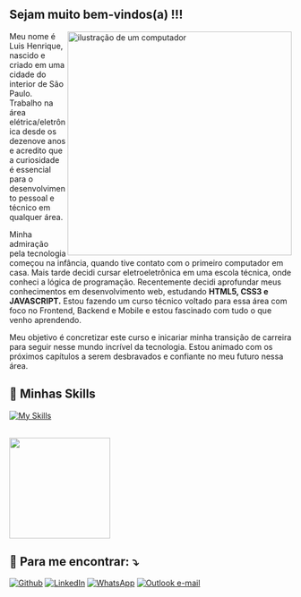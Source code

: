 ## Sejam muito bem-vindos(a) !!!
</hr>

<img src="https://raw.githubusercontent.com/MicaelliMedeiros/micaellimedeiros/master/image/computer-illustration.png" alt="ilustração de um computador" min-width="400px" max-width="400px" width="400px" align="right">

<p align="left">
  Meu nome é Luis Henrique, nascido e criado em uma cidade do interior de São Paulo. Trabalho na área elétrica/eletrônica desde os dezenove anos e acredito que a curiosidade é essencial para o desenvolvimento pessoal e técnico em qualquer área.

Minha admiração pela tecnologia começou na infância, quando tive contato com o primeiro computador em casa. Mais tarde decidi cursar eletroeletrônica em uma escola técnica, onde conheci a lógica de programação. Recentemente decidi aprofundar meus conhecimentos em desenvolvimento web, estudando <b>HTML5, CSS3 e JAVASCRIPT.</b> Estou fazendo um curso técnico voltado para essa área com foco no Frontend, Backend e Mobile e estou fascinado com tudo o que venho aprendendo.

Meu objetivo é concretizar este curso e inicariar minha transição de carreira para seguir nesse mundo incrível da tecnologia. Estou animado com os próximos capítulos a serem desbravados e confiante no meu futuro nessa área.
</p>


## 💼 Minhas Skills
</hr>

<p align="left">

  [![My Skills](https://skillicons.dev/icons?i=html,css,js,bootstrap,react,php,mysql)](https://skillicons.dev)
  
</p>

<br/>
<a href="https://github.com/luis-h-souza" title="Perfil do Luis">
  <img height="180em" src="https://github-readme-stats.vercel.app/api?username=luis-h-souza&theme=tokyonight&show_icons=true" />
</a>

## 💌 Para me encontrar: ⤵️
</hr>

<p align="left">
  <a href="https://github.com/luis-h-souza" _blank title="luis-h-souza">
  <img src="https://img.shields.io/badge/GitHub-100000?style=for-the-badge&logo=github&logoColor=white&link=https://github.com/luis-h-souza" alt="Github"/></a>
  
  <a href="https://www.linkedin.com/in/luis-h-souza/" _blank title="luis-h-souza">
  <img src="https://img.shields.io/badge/-Linkedin-0e76a8?style=for-the-badge&logo=Linkedin&logoColor=white&link=https://www.linkedin.com/in/luis-h-souza/" alt="LinkedIn"/></a>
  
  <a href="https://wa.me/5519988081357?text=" title="5519988081357">
  <img src="https://img.shields.io/badge/-WhatsApp-25d366?style=for-the-badge&labelColor=25d366&logo=whatsapp&logoColor=white&link=https://wa.me/5519988081357?text=" alt="WhatsApp"/></a>
  
  <a href="https://criarmeulink.com.br/u/1716733007" title="luis.h.souza@outlook.com.br">
  <img src="https://img.shields.io/badge/luis.h.souza@outlook.com.br-0078D4?style=for-the-badge&logo=microsoft-outlook&logoColor=white&link=mailto:luis.h.souza@outlook.com.br" alt="Outlook e-mail"/></a>  
  

